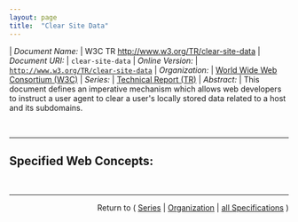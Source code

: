 ```yaml
---
layout: page
title:  "Clear Site Data"
---
```


| *Document Name:* | W3C TR http://www.w3.org/TR/clear-site-data
| *Document URI:* | `clear-site-data`
| *Online Version:* | [`http://www.w3.org/TR/clear-site-data`](http://www.w3.org/TR/clear-site-data)
| *Organization:* | [World Wide Web Consortium (W3C)](..  "List of specification series by this organization")
| *Series:* | [Technical Report (TR)](.  "List of specifications in this series")
| *Abstract:* | This document defines an imperative mechanism which allows web developers to instruct a user agent to clear a user's locally stored data related to a host and its subdomains.

<br/>
<hr/>

## Specified Web Concepts:



<br/>
<hr/>

<p style="text-align: right">Return to ( <a href="./">Series</a> | <a href="../">Organization</a> | <a href="../../">all Specifications</a> )</p>